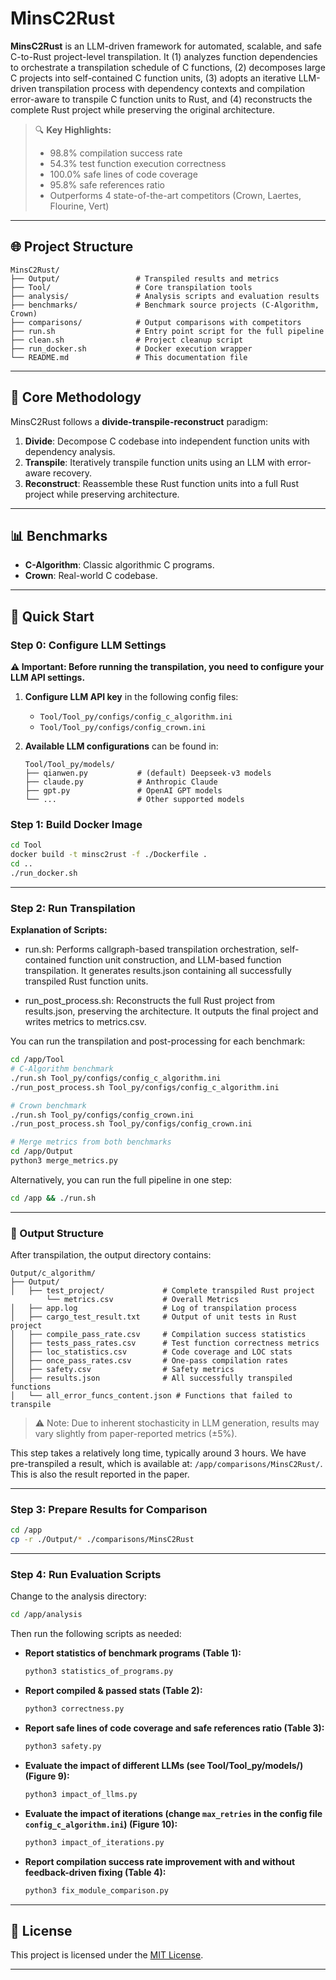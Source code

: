 # MinsC2Rust

**MinsC2Rust** is an LLM-driven framework for automated, scalable, and safe C-to-Rust project-level transpilation. It (1) analyzes function dependencies to orchestrate a transpilation schedule of C functions, (2) decomposes large C projects into self-contained C function units, (3) adopts an iterative LLM-driven transpilation process with dependency contexts and compilation error-aware to transpile C function units to Rust, and (4) reconstructs the complete Rust project while preserving the original architecture.

> 🔍 **Key Highlights:**
> - 98.8% compilation success rate  
> - 54.3% test function execution correctness  
> - 100.0% safe lines of code coverage  
> - 95.8% safe references ratio  
> - Outperforms 4 state-of-the-art competitors (Crown, Laertes, Flourine, Vert)

---

## 🌐 Project Structure

```
MinsC2Rust/
├── Output/                 # Transpiled results and metrics
├── Tool/                   # Core transpilation tools
├── analysis/               # Analysis scripts and evaluation results
├── benchmarks/             # Benchmark source projects (C-Algorithm, Crown)
├── comparisons/            # Output comparisons with competitors
├── run.sh                  # Entry point script for the full pipeline
├── clean.sh                # Project cleanup script
├── run_docker.sh           # Docker execution wrapper
└── README.md               # This documentation file
```

---

## 🧠 Core Methodology

MinsC2Rust follows a **divide-transpile-reconstruct** paradigm:

1. **Divide**: Decompose C codebase into independent function units with dependency analysis.
2. **Transpile**: Iteratively transpile function units using an LLM with error-aware recovery.
3. **Reconstruct**: Reassemble these Rust function units into a full Rust project while preserving architecture.


---

## 📊 Benchmarks

- **C-Algorithm**: Classic algorithmic C programs.
- **Crown**: Real-world C codebase.


---

## 🚀 Quick Start


### Step 0: Configure LLM Settings

**⚠️ Important: Before running the transpilation, you need to configure your LLM API settings.**

1. **Configure LLM API key** in the following config files:
   - `Tool/Tool_py/configs/config_c_algorithm.ini`
   - `Tool/Tool_py/configs/config_crown.ini`

2. **Available LLM configurations** can be found in:
   ```
   Tool/Tool_py/models/
   ├── qianwen.py           # (default) Deepseek-v3 models
   ├── claude.py            # Anthropic Claude 
   ├── gpt.py               # OpenAI GPT models
   └── ...                  # Other supported models
   ```

### Step 1: Build Docker Image

```bash
cd Tool
docker build -t minsc2rust -f ./Dockerfile .
cd ..
./run_docker.sh
```

---

### Step 2: Run Transpilation

**Explanation of Scripts:**

* run.sh: Performs callgraph-based transpilation orchestration, self-contained function unit construction, and LLM-based function transpilation. It generates results.json containing all successfully transpiled Rust function units.

* run_post_process.sh: Reconstructs the full Rust project from results.json, preserving the architecture. It outputs the final project and writes metrics to metrics.csv.

You can run the transpilation and post-processing for each benchmark:

```bash
cd /app/Tool
# C-Algorithm benchmark
./run.sh Tool_py/configs/config_c_algorithm.ini
./run_post_process.sh Tool_py/configs/config_c_algorithm.ini

# Crown benchmark
./run.sh Tool_py/configs/config_crown.ini
./run_post_process.sh Tool_py/configs/config_crown.ini

# Merge metrics from both benchmarks
cd /app/Output
python3 merge_metrics.py
```

Alternatively, you can run the full pipeline in one step:

```bash
cd /app && ./run.sh
```

---

### 🔎 Output Structure

After transpilation, the output directory contains:

```
Output/c_algorithm/
├── Output/
│   ├── test_project/             # Complete transpiled Rust project
        └── metrics.csv           # Overall Metrics
│   ├── app.log                   # Log of transpilation process
│   ├── cargo_test_result.txt     # Output of unit tests in Rust project
│   ├── compile_pass_rate.csv     # Compilation success statistics
│   ├── tests_pass_rates.csv      # Test function correctness metrics
│   ├── loc_statistics.csv        # Code coverage and LOC stats
│   ├── once_pass_rates.csv       # One-pass compilation rates
│   ├── safety.csv                # Safety metrics
│   ├── results.json              # All successfully transpiled functions
│   └── all_error_funcs_content.json # Functions that failed to transpile
```

> ⚠️ Note: Due to inherent stochasticity in LLM generation, results may vary slightly from paper-reported metrics (±5%).

This step takes a relatively long time, typically around 3 hours. We have pre-transpiled a result, which is available at: `/app/comparisons/MinsC2Rust/`. This is also the result reported in the paper.


---

### Step 3: Prepare Results for Comparison

```bash
cd /app
cp -r ./Output/* ./comparisons/MinsC2Rust
```

---

### Step 4: Run Evaluation Scripts

Change to the analysis directory:

```bash
cd /app/analysis
```

Then run the following scripts as needed:

- **Report statistics of benchmark programs (Table 1):**

  ```bash
  python3 statistics_of_programs.py
  ```

- **Report compiled & passed stats (Table 2):**

  ```bash
  python3 correctness.py
  ```

- **Report safe lines of code coverage and safe references ratio (Table 3):**

  ```bash
  python3 safety.py
  ```

- **Evaluate the impact of different LLMs (see Tool/Tool_py/models/) (Figure 9):**

  ```bash
  python3 impact_of_llms.py
  ```

- **Evaluate the impact of iterations (change `max_retries` in the config file `config_c_algorithm.ini`) (Figure 10):**

  ```bash
  python3 impact_of_iterations.py
  ```

- **Report compilation success rate improvement with and without feedback-driven fixing (Table 4):**

  ```bash
  python3 fix_module_comparison.py
  ```

---

## 📜 License

This project is licensed under the [MIT License](LICENSE).

---
